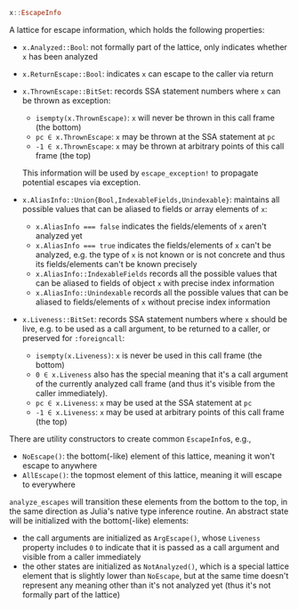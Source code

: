 ```julia
x::EscapeInfo
```

A lattice for escape information, which holds the following properties:

  * `x.Analyzed::Bool`: not formally part of the lattice, only indicates whether `x` has been analyzed
  * `x.ReturnEscape::Bool`: indicates `x` can escape to the caller via return
  * `x.ThrownEscape::BitSet`: records SSA statement numbers where `x` can be thrown as exception:

      * `isempty(x.ThrownEscape)`: `x` will never be thrown in this call frame (the bottom)
      * `pc ∈ x.ThrownEscape`: `x` may be thrown at the SSA statement at `pc`
      * `-1 ∈ x.ThrownEscape`: `x` may be thrown at arbitrary points of this call frame (the top)

    This information will be used by `escape_exception!` to propagate potential escapes via exception.
  * `x.AliasInfo::Union{Bool,IndexableFields,Unindexable}`: maintains all possible values that can be aliased to fields or array elements of `x`:

      * `x.AliasInfo === false` indicates the fields/elements of `x` aren't analyzed yet
      * `x.AliasInfo === true` indicates the fields/elements of `x` can't be analyzed, e.g. the type of `x` is not known or is not concrete and thus its fields/elements can't be known precisely
      * `x.AliasInfo::IndexableFields` records all the possible values that can be aliased to fields of object `x` with precise index information
      * `x.AliasInfo::Unindexable` records all the possible values that can be aliased to fields/elements of `x` without precise index information
  * `x.Liveness::BitSet`: records SSA statement numbers where `x` should be live, e.g. to be used as a call argument, to be returned to a caller, or preserved for `:foreigncall`:

      * `isempty(x.Liveness)`: `x` is never be used in this call frame (the bottom)
      * `0 ∈ x.Liveness` also has the special meaning that it's a call argument of the currently analyzed call frame (and thus it's visible from the caller immediately).
      * `pc ∈ x.Liveness`: `x` may be used at the SSA statement at `pc`
      * `-1 ∈ x.Liveness`: `x` may be used at arbitrary points of this call frame (the top)

There are utility constructors to create common `EscapeInfo`s, e.g.,

  * `NoEscape()`: the bottom(-like) element of this lattice, meaning it won't escape to anywhere
  * `AllEscape()`: the topmost element of this lattice, meaning it will escape to everywhere

`analyze_escapes` will transition these elements from the bottom to the top, in the same direction as Julia's native type inference routine. An abstract state will be initialized with the bottom(-like) elements:

  * the call arguments are initialized as `ArgEscape()`, whose `Liveness` property includes `0` to indicate that it is passed as a call argument and visible from a caller immediately
  * the other states are initialized as `NotAnalyzed()`, which is a special lattice element that is slightly lower than `NoEscape`, but at the same time doesn't represent any meaning other than it's not analyzed yet (thus it's not formally part of the lattice)
